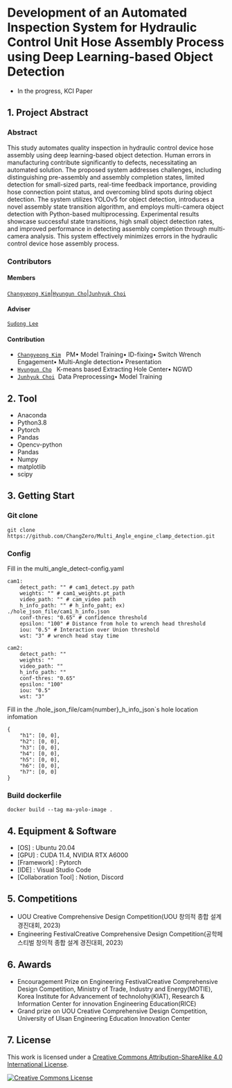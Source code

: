 # Development of an Automated Inspection System for Hydraulic Control Unit Hose Assembly Process using Deep Learning-based Object Detection

-   In the progress, KCI Paper

## 1. Project Abstract

### Abstract

This study automates quality inspection in hydraulic control device hose assembly using deep learning-based object detection. Human errors in manufacturing contribute significantly to defects, necessitating an automated solution. The proposed system addresses challenges, including distinguishing pre-assembly and assembly completion states, limited detection for small-sized parts, real-time feedback importance, providing hose connection point status, and overcoming blind spots during object detection.
The system utilizes YOLOv5 for object detection, introduces a novel assembly state transition algorithm, and employs multi-camera object detection with Python-based multiprocessing. Experimental results showcase successful state transitions, high small object detection rates, and improved performance in detecting assembly completion through multi-camera analysis. This system effectively minimizes errors in the hydraulic control device hose assembly process.

### Contributors

#### Members

[`Changyeong Kim`](https://github.com/ChangZero)|[`Hyungun Cho`](https://github.com/Chohyungun)|[`Junhyuk Choi`](https://github.com/sxs770)

#### Adviser
[`Sudong Lee`](https://dais.ulsan.ac.kr/)

#### Contribution
- [`Changyeong Kim`](https://github.com/ChangZero) &nbsp; PM• Model Training• ID-fixing• Switch Wrench Engagement• Multi-Angle detection• Presentation
- [`Hyungun Cho`](https://github.com/Chohyungun) &nbsp; K-means based Extracting Hole Center• NGWD   
- [`Junhyuk Choi`](https://github.com/sxs770)&nbsp; Data Preprocessing• Model Training 

## 2. Tool

-   Anaconda
-   Python3.8
-   Pytorch
-   Pandas
-   Opencv-python
-   Pandas
-   Numpy
-   matplotlib
-   scipy

## 3. Getting Start

### Git clone
```
git clone https://github.com/ChangZero/Multi_Angle_engine_clamp_detection.git
```

### Config
Fill in the multi_angle_detect-config.yaml
```
cam1:
    detect_path: "" # cam1_detect.py path
    weights: "" # cam1_weights.pt_path
    video_path: "" # cam_video path
    h_info_path: "" # h_info_paht; ex) ./hole_json_file/cam1_h_info.json
    conf-thres: "0.65" # confidence threshold
    epsilon: "100" # Distance from hole to wrench head threshold
    iou: "0.5" # Interaction over Union threshold
    wst: "3" # wrench head stay time

cam2:
    detect_path: ""
    weights: ""
    video_path: ""
    h_info_path: ""
    conf-thres: "0.65"
    epsilon: "100"
    iou: "0.5"
    wst: "3"
```
Fill in the ./hole_json_file/cam{number}_h_info_json`s hole location infomation
```
{
    "h1": [0, 0],
    "h2": [0, 0],
    "h3": [0, 0],
    "h4": [0, 0],
    "h5": [0, 0],
    "h6": [0, 0],
    "h7": [0, 0]
}
```
### Build dockerfile
```
docker build --tag ma-yolo-image .
```

## 4. Equipment & Software
- [OS] : Ubuntu 20.04
- [GPU] : CUDA 11.4, NVIDIA RTX A6000
- [Framework] : Pytorch
- [IDE] : Visual Studio Code
- [Collaboration Tool] : Notion, Discord

## 5. Competitions
* UOU Creative Comprehensive Design Competition(UOU 창의적 종합 설계 경진대회, 2023)
* Engineering FestivalCreative Comprehensive Design Competition(공학페스티벌 창의적 종합 설계 경진대회, 2023)

## 6. Awards
* Encouragement Prize on Engineering FestivalCreative Comprehensive Design Competition, Ministry of Trade, Industry and Energy(MOTIE), Korea Institute for Advancement of technolohy(KIAT), Research & Information Center for innovation Engineering Education(RICE)
* Grand prize on UOU Creative Comprehensive Design Competition, University of Ulsan Engineering Education Innovation Center
## 7. License

This work is licensed under a <a rel="license" href="http://creativecommons.org/licenses/by-sa/4.0/">Creative Commons Attribution-ShareAlike 4.0 International License</a>.

<a rel="license" href="http://creativecommons.org/licenses/by-sa/4.0/"><img alt="Creative Commons License" style="border-width:0" src="https://i.creativecommons.org/l/by-sa/4.0/88x31.png" /></a><br />
